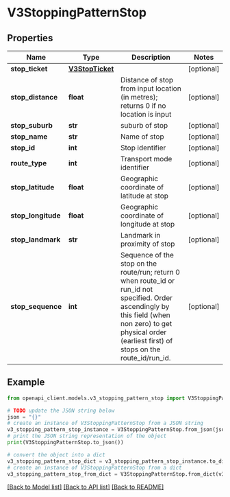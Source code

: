 # V3StoppingPatternStop


## Properties

Name | Type | Description | Notes
------------ | ------------- | ------------- | -------------
**stop_ticket** | [**V3StopTicket**](V3StopTicket.md) |  | [optional] 
**stop_distance** | **float** | Distance of stop from input location (in metres); returns 0 if no location is input | [optional] 
**stop_suburb** | **str** | suburb of stop | [optional] 
**stop_name** | **str** | Name of stop | [optional] 
**stop_id** | **int** | Stop identifier | [optional] 
**route_type** | **int** | Transport mode identifier | [optional] 
**stop_latitude** | **float** | Geographic coordinate of latitude at stop | [optional] 
**stop_longitude** | **float** | Geographic coordinate of longitude at stop | [optional] 
**stop_landmark** | **str** | Landmark in proximity of stop | [optional] 
**stop_sequence** | **int** | Sequence of the stop on the route/run; return 0 when route_id or run_id not specified. Order ascendingly by this field (when non zero) to get physical order (earliest first) of stops on the route_id/run_id. | [optional] 

## Example

```python
from openapi_client.models.v3_stopping_pattern_stop import V3StoppingPatternStop

# TODO update the JSON string below
json = "{}"
# create an instance of V3StoppingPatternStop from a JSON string
v3_stopping_pattern_stop_instance = V3StoppingPatternStop.from_json(json)
# print the JSON string representation of the object
print(V3StoppingPatternStop.to_json())

# convert the object into a dict
v3_stopping_pattern_stop_dict = v3_stopping_pattern_stop_instance.to_dict()
# create an instance of V3StoppingPatternStop from a dict
v3_stopping_pattern_stop_from_dict = V3StoppingPatternStop.from_dict(v3_stopping_pattern_stop_dict)
```
[[Back to Model list]](../README.md#documentation-for-models) [[Back to API list]](../README.md#documentation-for-api-endpoints) [[Back to README]](../README.md)


